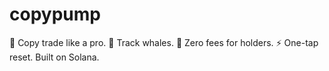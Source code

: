 # copypump
🔁 Copy trade like a pro. 🐋 Track whales. 💸 Zero fees for holders. ⚡️ One-tap reset. Built on Solana.
